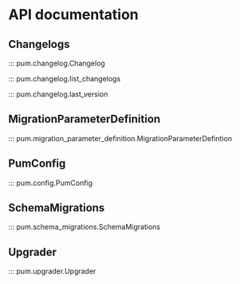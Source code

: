 # API documentation

## Changelogs

::: pum.changelog.Changelog

::: pum.changelog.list_changelogs

::: pum.changelog.last_version

## MigrationParameterDefinition
::: pum.migration_parameter_definition.MigrationParameterDefintion

## PumConfig
::: pum.config.PumConfig

## SchemaMigrations
::: pum.schema_migrations.SchemaMigrations

## Upgrader
::: pum.upgrader.Upgrader
